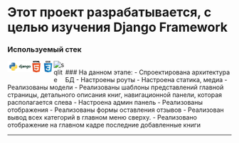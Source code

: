 # Этот проект разрабатывается, с целью изучения Django Framework

### Используемый стек
[<img align="left" alt="Python" width="26px" src="https://raw.githubusercontent.com/github/explore/80688e429a7d4ef2fca1e82350fe8e3517d3494d/topics/python/python.png"/>][python]
[<img align="left" alt="Django" width="26px" src="https://raw.githubusercontent.com/github/explore/7456fdff59816d37ef383a6c8f32a26ff7332db2/topics/django/django.png"/>][django]
[<img align="left" alt="HTML5" width="26px" src="https://raw.githubusercontent.com/github/explore/80688e429a7d4ef2fca1e82350fe8e3517d3494d/topics/html/html.png"/>][html5]
[<img align="left" alt="CSS" width="26px" src="https://raw.githubusercontent.com/github/explore/80688e429a7d4ef2fca1e82350fe8e3517d3494d/topics/css/css.png"/>][css]
[<img align="left" alt="sqlite" width="26px" src="https://avatars.githubusercontent.com/u/48680494?v=4"/>][sql]


[python]: https://www.python.org
[django]: https://www.djangoproject.com
[html5]: https://ru.wikipedia.org/wiki/HTML5
[css]: https://ru.wikipedia.org/wiki/HTML5
[sql]: https://github.com/sqlite/sqlite

<br />
### На данном этапе:
- Спроектирована архитектура БД
- Настроены роуты
- Настроена статика, медиа
- Реализованы модели 
- Реализованы шаблоны представлений главной страницы, детального описания книг, навигационной панели, которая располагается слева
- Настроена админ панель
- Реализованы отображения
- Реализованы формы оставления отзывов
- Реализован вывод всех категорий в главном меню сверху.
- Реализовано отображение на главном кадре последние добавленные книги

---------------------------------------------------------------------------------
